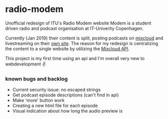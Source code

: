 # radio-modem
Unofficial redesign of ITU's Radio Modem website
Modem is a student driven radio and podcast organisation at IT-Univerity Copenhagen.

Currently (Jan 2019) their content is split, posting podcasts on [mixcloud](https://mixcloud.com/RadioModem/) and livestreaming on their [own site](https://radiomodem.dk).
The reason for my redesign is centralizing the content to a single website by utilizing the [Mixcloud API](https://api.mixcloud.com).

This project is my first time using an api and I'm overall very new to webdevelopment ✌

### known bugs and backlog

- Current security issue: no escaped strings
- Get podcast episode descriptions (can't find in api)
- Make 'more' button work
- Creating a new html file for each episode
- Visual indication about how long the audio preview is
